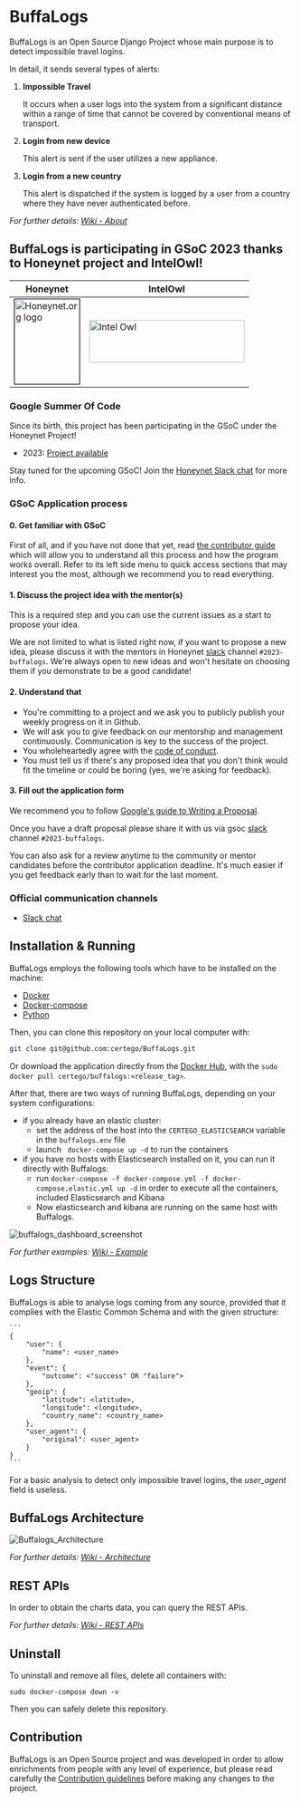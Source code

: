 # BuffaLogs
BuffaLogs is an Open Source Django Project whose main purpose is to detect impossible travel logins.

In detail, it sends several types of alerts:
1.  **Impossible Travel**

    It occurs when a user logs into the system from a significant distance within a range of time that cannot be covered by conventional means of transport.

2.  **Login from new device**

    This alert is sent if the user utilizes a new appliance.

3.  **Login from a new country**

    This alert is dispatched if the system is logged by a user from a country where they have never authenticated before.

*For further details: [Wiki - About](https://github.com/certego/BuffaLogs/wiki/1.-About)*

## BuffaLogs is participating in GSoC 2023 thanks to Honeynet project and IntelOwl!

| Honeynet | IntelOwl|
|------|-----|
|<a href="https://www.honeynet.org"> <img style="border: 0.2px solid black" width=115 height=150 src="https://user-images.githubusercontent.com/188858/221210754-7cdd600a-0a86-4718-863a-41091cf8b600.png" alt="Honeynet.org logo"> </a> | <a href="https://github.com/intelowlproject/IntelOwl/blob/master/README.md"><img src="https://user-images.githubusercontent.com/188858/221217292-25c1b3e4-cadb-491c-ac6a-d6d204d52e50.png" width=275 height=75 alt="Intel Owl"/> </a> |

### Google Summer Of Code

Since its birth, this project has been participating in the GSoC under the Honeynet Project!

* 2023: [Project available](https://github.com/intelowlproject/gsoc/tree/main/2023#4-buffalogs-login-monitoring-and-alerting-project)

Stay tuned for the upcoming GSoC! Join the [Honeynet Slack chat](https://gsoc-slack.honeynet.org/) for more info.

### GSoC Application process

#### 0. Get familiar with GSoC

First of all, and if you have not done that yet, read [the contributor guide](https://google.github.io/gsocguides/student/) which will allow you to understand all this process and how the program works overall. Refer to its left side menu to quick access sections that may interest you the most, although we recommend you to read everything.  
  
#### 1. Discuss the project idea with the mentor(s)

This is a required step and you can use the current issues as a start to propose your idea.

We are not limited to what is listed right now, if you want to propose a new idea, please discuss it with the mentors in Honeynet [slack](https://gsoc-slack.honeynet.org/) channel `#2023-buffalogs`. We're always open to new ideas and won't hesitate on choosing them if you demonstrate to be a good candidate!  
  
#### 2. Understand that

- You're committing to a project and we ask you to publicly publish your weekly progress on it in Github.
- We will ask you to give feedback on our mentorship and management continuously. Communication is key to the success of the project.
- You wholeheartedly agree with the [code of conduct](https://github.com/intelowlproject/IntelOwl/blob/master/CODE_OF_CONDUCT.md).
- You must tell us if there's any proposed idea that you don't think would fit the timeline or could be boring (yes, we're asking for feedback).
  
#### 3. Fill out the application form

We recommend you to follow [Google's guide to Writing a Proposal](https://google.github.io/gsocguides/student/writing-a-proposal).

Once you have a draft proposal please share it with us via gsoc [slack](https://gsoc-slack.honeynet.org/) channel `#2023-buffalogs`.

You can also ask for a review anytime to the community or mentor candidates before the contributor application deadline. It's much easier if you get feedback early than to wait for the last moment.

### Official communication channels
* [Slack chat](https://gsoc-slack.honeynet.org/)

##  Installation & Running
BuffaLogs employs the following tools which have to be installed on the machine:
- [Docker](https://docs.docker.com/install/linux/docker-ce/ubuntu/)
- [Docker-compose](https://docs.docker.com/compose/install/)
- [Python](https://www.python.org/downloads/)

Then, you can clone this repository on your local computer with:

```bash
git clone git@github.com:certego/BuffaLogs.git
```
Or download the application directly from the [Docker Hub](https://hub.docker.com/r/certego/buffalogs), with the `sudo docker pull certego/buffalogs:<release_tag>`.

After that, there are two ways of running BuffaLogs, depending on your system configurations:
* if you already have an elastic cluster:
    *  set the address of the host into the `CERTEGO_ELASTICSEARCH` variable in the `buffalogs.env` file
    *  launch ` docker-compose up -d` to run the containers
* if you have no hosts with Elasticsearch installed on it, you can run it directly with Buffalogs:
    * run `docker-compose -f docker-compose.yml -f docker-compose.elastic.yml up -d` in order to execute all the containers, included Elasticsearch and Kibana
    * Now elasticsearch and kibana are running on the same host with Buffalogs.

![buffalogs_dashboard_screenshot](https://user-images.githubusercontent.com/33703137/220879987-b6453e9d-0129-45c1-bc26-0542005e8730.png)

*For further examples: [Wiki - Example](https://github.com/certego/BuffaLogs/wiki/2.-Example)*

##   Logs Structure

BuffaLogs is able to analyse logs coming from any source, provided that it complies with the Elastic Common Schema and with the given structure: 

    ```
    {
        "user": {
            "name": <user_name>
        },
        "event": {
            "outcome": <"success" OR "failure">
        },
        "geoip": {
            "latitude": <latitude>,
            "longitude": <longitude>,
            "country_name": <country_name>
        },
        "user_agent": {
            "original": <user_agent>
        }
    }
    ```
For a basic analysis to detect only impossible travel logins, the *user_agent* field is useless.

##  BuffaLogs Architecture
![Buffalogs_Architecture](https://user-images.githubusercontent.com/33703137/220896332-4fe08f32-1879-4150-bd5d-9df9dc21a7a7.jpg)

*For further details: [Wiki - Architecture](https://github.com/certego/BuffaLogs/wiki/3.-Architecture)*

##  REST APIs

In order to obtain the charts data, you can query the REST APIs.

*For further details: [Wiki - REST APIs](https://github.com/certego/BuffaLogs/wiki/5.-REST-APIs)*

##  Uninstall

To uninstall and remove all files, delete all containers with:
```
sudo docker-compose down -v
```
Then you can safely delete this repository.

##  Contribution
BuffaLogs is an Open Source project and was developed in order to allow enrichments from people with any level of experience, but please read carefully the [Contribution guidelines](docs/CONTRIBUTING.md) before making any changes to the project.